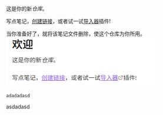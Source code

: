 这是你的新*仓库*。

写点笔记，[创建链接](创建链接.md)，或者试一试[导入器](https://help.obsidian.md/Plugins/Importer)插件!

当你准备好了，就将该笔记文件删除，使这个仓库为你所用。
![](assets/Pasted%20image%2020250617210532.png)
```
adadadasd
```
asdadasd